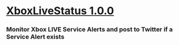 # [XboxLiveStatus 1.0.0](https://github.com/XboxLeaders/XboxLiveStatus)
### Monitor Xbox LIVE Service Alerts and post to Twitter if a Service Alert exists

